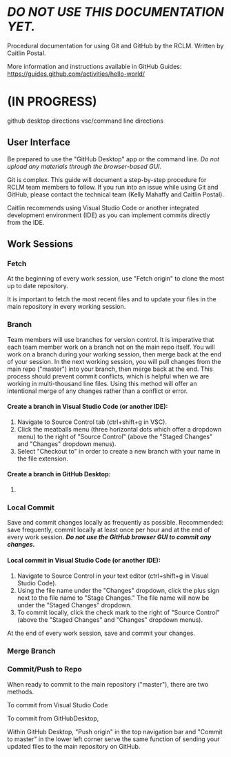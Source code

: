 # ***DO NOT USE THIS DOCUMENTATION YET.***
Procedural documentation for using Git and GitHub by the RCLM. Written by Caitlin Postal.

More information and instructions available in GitHub Guides: https://guides.github.com/activities/hello-world/ 

# (IN PROGRESS)
github desktop directions
vsc/command line directions

## User Interface
Be prepared to use the "GitHub Desktop" app or the command line. *Do not upload any materials through the browser-based GUI.*

Git is complex. This guide will document a step-by-step procedure for RCLM team members to follow. If you run into an issue while using Git and GitHub, please contact the technical team (Kelly Mahaffy and Caitlin Postal).

Caitlin recommends using Visual Studio Code or another integrated development environment (IDE) as you can implement commits directly from the IDE.

## Work Sessions

### Fetch
At the beginning of every work session, use "Fetch origin" to clone the most up to date repository.

It is important to fetch the most recent files and to update your files in the main repository in every working session.

### Branch
Team members will use branches for version control. It is imperative that each team member work on a branch not on the main repo itself.  You will work on a branch during your working session, then merge back at the end of your session. In the next working session, you will pull changes from the main repo ("master") into your branch, then merge back at the end. This process should prevent commit conflicts, which is helpful when we are working in multi-thousand line files. Using this method will offer an intentional merge of any changes rather than a conflict or error. 

#### Create a branch in Visual Studio Code (or another IDE):
1. Navigate to Source Control tab (ctrl+shift+g in VSC).
2. Click the meatballs menu (three horizontal dots which offer a dropdown menu) to the right of "Source Control" (above the "Staged Changes" and "Changes" dropdown menus).
3. Select "Checkout to" in order to create a new branch with your name in the file extension.

#### Create a branch in GitHub Desktop:
1. 


### Local Commit 
Save and commit changes locally as frequently as possible. Recommended: save frequently, commit locally at least once per hour and at the end of every work session. ***Do not use the GitHub browser GUI to commit any changes.***

#### Local commit in Visual Studio Code (or another IDE):
1. Navigate to Source Control in your text editor (ctrl+shift+g in Visual Studio Code).
2. Using the file name under the "Changes" dropdown, click the plus sign next to the file name to "Stage Changes." The file name will now be under the "Staged Changes" dropdown. 
3. To commit locally, click the check mark to the right of "Source Control" (above the "Staged Changes" and "Changes" dropdown menus).

At the end of every work session, save and commit your changes.

### Merge Branch

### Commit/Push to Repo

When ready to commit to the main repository ("master"), there are two methods.

To commit from Visual Studio Code

To commit from GitHubDesktop, 


Within GitHub Desktop, "Push origin" in the top navigation bar and "Commit to master" in the lower left corner serve the same function of sending your updated files to the main repository on GitHub.